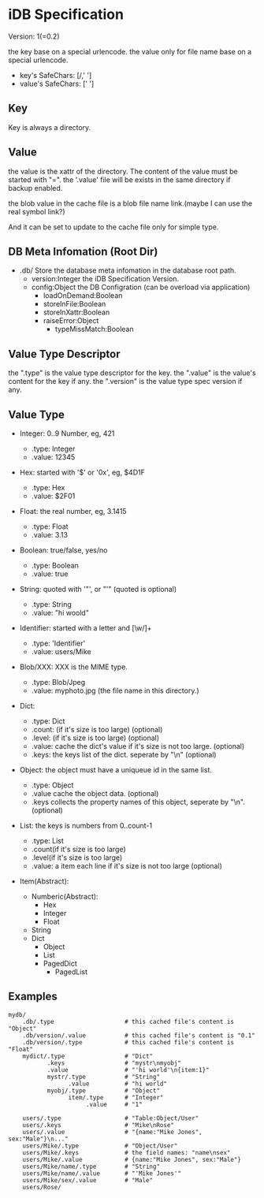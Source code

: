 # iDB Specification

Version: 1(=0.2)

the key base on a special urlencode.
the value only for file name base on a special urlencode.

* key's SafeChars: [/,' ']
* value's SafeChars: [' ']

## Key

Key is always a directory.

## Value

the value is the xattr of the directory. The content of the value must be started with "=".
the '.value' file will be exists in the same directory if backup enabled.

the blob value in the cache file is a blob file name link.(maybe I can use the real symbol link?)

And it can be set to update to the cache file only for simple type.


## DB Meta Infomation (Root Dir)

* .db/  Store the database meta infomation in the database root path.
  * version:Integer  the iDB Specification Version.
  * config:Object    the DB Configration (can be overload via application)
    * loadOnDemand:Boolean
    * storeInFile:Boolean
    * storeInXattr:Boolean
    * raiseError:Object
      * typeMissMatch:Boolean

## Value Type Descriptor

the ".type" is the value type descriptor for the key.
the ".value" is the value's content for the key if any.
the ".version" is the value type spec version if any.

## Value Type

* Integer: 0..9 Number, eg, 421
  * .type: Integer
  * .value: 12345
* Hex: started with '$' or '0x', eg, $4D1F
  * .type: Hex
  * .value: $2F01
* Float: the real number, eg, 3.1415
  * .type: Float
  * .value: 3.13
* Boolean: true/false, yes/no
  * .type: Boolean
  * .value: true
* String: quoted with '"', or "'" (quoted is optional)
  * .type: String
  * .value: "hi woold"
* Identifier: started with a letter and [\w\/]+
  * .type: 'Identifier'
  * .value: users/Mike
* Blob/XXX: XXX is the MIME type.
  * .type: Blob/Jpeg
  * .value: myphoto.jpg (the file name in this directory.)
* Dict: 
  * .type: Dict
  * .count: (if it's size is too large) (optional)
  * .level: (if it's size is too large) (optional)
  * .value: cache the dict's value if it's size is not too large. (optional)
  * .keys: the keys list of the dict. seperate by "\n" (optional)
* Object<Dict>: the object must have a uniqueue id in the same list.
  * .type:  Object
  * .value  cache the object data. (optional)
  * .keys   collects the property names of this object, seperate by "\n". (optional)
* List<Dict>: the keys is numbers from 0..count-1
  * .type: List
  * .count(if it's size is too large)
  * .level(if it's size is too large)
  * .value: a item each line if it's size is not too large (optional)

* Item(Abstract):
  * Numberic(Abstract):
    * Hex
    * Integer
    * Float
  * String
  * Dict
    * Object
    * List
    * PagedDict
      * PagedList


## Examples

    mydb/
        .db/.type                    # this cached file's content is "Object"
        .db/version/.value           # this cached file's content is "0.1"
        .db/version/.type            # this cached file's content is "Float"
        mydict/.type                 # "Dict"
               .keys                 # "mystr\nmyobj"
               .value                # "'hi world'\n{item:1}"
               mystr/.type           # "String"
                     .value          # "hi world"
               myobj/.type           # "Object"
                     item/.type      # "Integer"
                          .value     # "1"

        users/.type                  # "Table:Object/User"
        users/.keys                  # "Mike\nRose"
        users/.value                 # "{name:"Mike Jones", sex:"Male"}\n..."
        users/Mike/.type             # "Object/User"
        users/Mike/.keys             # the field names: "name\nsex"
        users/Mike/.value            # {name:"Mike Jones", sex:"Male"}
        users/Mike/name/.type        # "String"
        users/Mike/name/.value       # "'Mike Jones'"
        users/Mike/sex/.value        # "Male"
        users/Rose/

